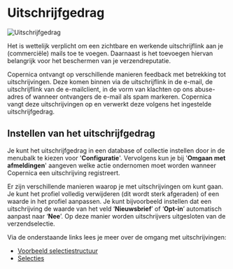 # Uitschrijfgedrag
![Uitschrijfgedrag](https://www.youtube.com/watch?v=oYaDRANznPg)

Het is wettelijk verplicht om een zichtbare en werkende uitschrijflink aan je (commerciële) mails toe te voegen. Daarnaast is het toevoegen hiervan belangrijk voor het beschermen van je verzendreputatie.

Copernica ontvangt op verschillende manieren feedback met betrekking tot uitschrijvingen. Deze komen binnen via de uitschrijflink in de e-mail, de uitschrijflink van de e-mailclient, in de vorm van klachten op ons abuse-adres of wanneer ontvangers de e-mail als spam markeren. Copernica vangt deze uitschrijvingen op en verwerkt deze volgens het ingestelde uitschrijfgedrag.

## Instellen van het uitschrijfgedrag 
Je kunt het uitschrijfgedrag in een database of collectie instellen door in de menubalk te kiezen voor '**Configuratie**'. Vervolgens kun je bij '**Omgaan met afmeldingen**' aangeven welke actie ondernomen moet worden wanneer Copernica een uitschrijving registreert.

Er zijn verschillende manieren waarop je met uitschrijvingen om kunt gaan. Je kunt het profiel volledig verwijderen (dit wordt sterk afgeraden) of een waarde in het profiel aanpassen. Je kunt bijvoorbeeld instellen dat een uitschrijving de waarde van het veld ‘**Nieuwsbrief**’ of ‘**Opt-in**’ automatisch aanpast naar ‘**Nee**’. Op deze manier worden uitschrijvers uitgesloten van de verzendselectie.

Via de onderstaande links lees je meer over de omgang met uitschrijvingen:
* [Voorbeeld selectiestructuur](./database-management)
* [Selecties](./database-selection-introduction)
